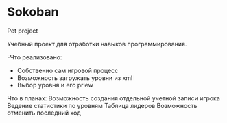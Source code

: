 # Sokoban
Pet project
 
 Учебный проект для отработки навыков программирования.
  
 -Что реализовано:
  - Собственно сам игровой процесс
  - Возможность загружать уровни из xml
  - Выбор уровня и его priew
 
 Что в планах:
 Возможность создания отдельной учетной записи игрока
 Ведение статистики по уровням 
 Таблица лидеров
 Возможность отменить последний ход
 
